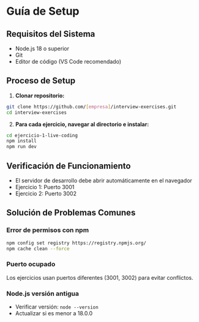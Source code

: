 # Guía de Setup

## Requisitos del Sistema
- Node.js 18 o superior
- Git
- Editor de código (VS Code recomendado)

## Proceso de Setup

1. **Clonar repositorio:**

```bash
git clone https://github.com/[empresa]/interview-exercises.git
cd interview-exercises
```

2. **Para cada ejercicio, navegar al directorio e instalar:**

```bash
cd ejercicio-1-live-coding
npm install
npm run dev
```

## Verificación de Funcionamiento

- El servidor de desarrollo debe abrir automáticamente en el navegador
- Ejercicio 1: Puerto 3001
- Ejercicio 2: Puerto 3002

## Solución de Problemas Comunes

### Error de permisos con npm

```bash
npm config set registry https://registry.npmjs.org/
npm cache clean --force
```

### Puerto ocupado

Los ejercicios usan puertos diferentes (3001, 3002) para evitar conflictos.

### Node.js versión antigua

- Verificar versión: `node --version`
- Actualizar si es menor a 18.0.0